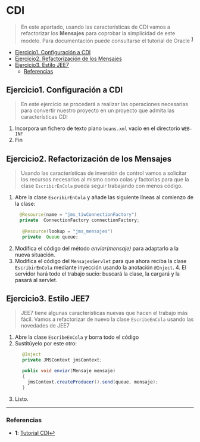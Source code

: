 #  CDI

>En este apartado, usando las características de CDI vamos a refactorizar los __Mensajes__ para coprobar la simplicidad de este modelo.
Para documentación puede consultarse el tutorial de Oracle <sup id="a1">[1](#f1)</sup>

<!-- MarkdownTOC depth=3 -->

- [Ejercicio1. Configuración a CDI](#ejercicio1-configuración-a-cdi)
- [Ejercicio2. Refactorización de los Mensajes](#ejercicio2-refactorización-de-los-mensajes)
- [Ejercicio3. Estilo JEE7](#ejercicio3-estilo-jee7)
  - [Referencias](#referencias)

<!-- /MarkdownTOC -->

## Ejercicio1. Configuración a CDI

> En este ejercicio se procederá a realizar las operaciones necesarias para convertir nuestro proyecto en un proyecto que admita las características CDI


1. Incorpora un fichero de texto plano `beans.xml` vacío en el directorio `WEB-INF`
2. Fin

## Ejercicio2. Refactorización de los Mensajes

> Usando las características de inversión de control vamos a solicitar los recursos necesarios al mismo como colas y factorías para que la clase `EscribirEnCola` pueda seguir trabajando con menos código. 

1. Abre la clase `EscribirEnCola` y añade las siguiente líneas al comienzo de la clase:

```java
     @Resource(name = "jms_tiwConnectionFactory")   
     private  ConnectionFactory connectionFactory;
    
      @Resource(lookup = "jms_mensajes")
      private  Queue queue;
```

2. Modifica el código del método _enviar(mensaje)_ para adaptarlo a la nueva situación.
3. Modifica el código del `MensajesServlet` para que ahora reciba la clase `EscribirEnCola` mediante inyección usando la anotación `@Inject`.
    4. El servidor hará todo el trabajo sucio: buscará la clase, la cargará y la pasará al servlet.

## Ejercicio3. Estilo JEE7

> JEE7 tiene algunas características nuevas que hacen el trabajo más fácil. Vamos a refactorizar de nuevo la clase `EscribeEnCola` usando las novedades de JEE7
> 

1. Abre la clase `EscribeEnCola` y borra todo el código
2. Sustitúyelo por este otro:

```java
      @Inject
      private JMSContext jmsContext;

      public void enviar(Mensaje mensaje)
      {
        jmsContext.createProducer().send(queue, mensaje);
      }
```

3. Listo.

---

### Referencias

- <b id="f1">1</b>: [Tutorial CDI](https://docs.oracle.com/javaee/7/tutorial/partcdi.htm#GJBNR)[↩](#a1)